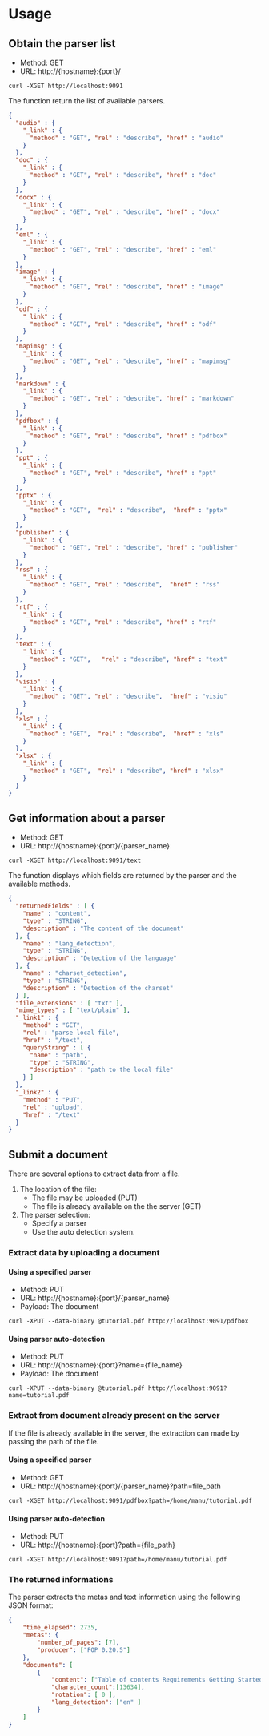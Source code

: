 Usage
=====

Obtain the parser list
----------------------

* Method: GET
* URL: http://{hostname}:{port}/

```shell
curl -XGET http://localhost:9091
```

The function return the list of available parsers.

```json
{
  "audio" : {
    "_link" : {
      "method" : "GET", "rel" : "describe", "href" : "audio"
    }
  },
  "doc" : {
    "_link" : {
      "method" : "GET", "rel" : "describe", "href" : "doc"
    }
  },
  "docx" : {
    "_link" : {
      "method" : "GET", "rel" : "describe", "href" : "docx"
    }
  },
  "eml" : {
    "_link" : {
      "method" : "GET", "rel" : "describe", "href" : "eml"
    }
  },
  "image" : {
    "_link" : {
      "method" : "GET", "rel" : "describe", "href" : "image"
    }
  },
  "odf" : {
    "_link" : {
      "method" : "GET", "rel" : "describe", "href" : "odf"
    }
  },
  "mapimsg" : {
    "_link" : {
      "method" : "GET", "rel" : "describe", "href" : "mapimsg"
    }
  },
  "markdown" : {
    "_link" : {
      "method" : "GET", "rel" : "describe", "href" : "markdown"
    }
  },
  "pdfbox" : {
    "_link" : {
      "method" : "GET", "rel" : "describe", "href" : "pdfbox"
    }
  },
  "ppt" : {
    "_link" : {
      "method" : "GET", "rel" : "describe", "href" : "ppt"
    }
  },
  "pptx" : {
    "_link" : {
      "method" : "GET",  "rel" : "describe",  "href" : "pptx"
    }
  },
  "publisher" : {
    "_link" : {
      "method" : "GET", "rel" : "describe", "href" : "publisher"
    }
  },
  "rss" : {
    "_link" : {
      "method" : "GET", "rel" : "describe",  "href" : "rss"
    }
  },
  "rtf" : {
    "_link" : {
      "method" : "GET", "rel" : "describe", "href" : "rtf"
    }
  },
  "text" : {
    "_link" : {
      "method" : "GET",   "rel" : "describe", "href" : "text"
    }
  },
  "visio" : {
    "_link" : {
      "method" : "GET", "rel" : "describe",  "href" : "visio"
    }
  },
  "xls" : {
    "_link" : {
      "method" : "GET",  "rel" : "describe",  "href" : "xls"
    }
  },
  "xlsx" : {
    "_link" : {
      "method" : "GET",  "rel" : "describe", "href" : "xlsx"
    }
  }
}
```

Get information about a parser
------------------------------

* Method: GET
* URL: http://{hostname}:{port}/{parser_name}

```shell
curl -XGET http://localhost:9091/text
```

The function displays which fields are returned by the parser and the available methods.

```json
{
  "returnedFields" : [ {
    "name" : "content",
    "type" : "STRING",
    "description" : "The content of the document"
  }, {
    "name" : "lang_detection",
    "type" : "STRING",
    "description" : "Detection of the language"
  }, {
    "name" : "charset_detection",
    "type" : "STRING",
    "description" : "Detection of the charset"
  } ],
  "file_extensions" : [ "txt" ],
  "mime_types" : [ "text/plain" ],
  "_link1" : {
    "method" : "GET",
    "rel" : "parse local file",
    "href" : "/text",
    "queryString" : [ {
      "name" : "path",
      "type" : "STRING",
      "description" : "path to the local file"
    } ]
  },
  "_link2" : {
    "method" : "PUT",
    "rel" : "upload",
    "href" : "/text"
  }
}
```
    
Submit a document
-----------------

There are several options to extract data from a file.

1. The location of the file:
	- The file may be uploaded (PUT)
	- The file is already available on the the server (GET)
2. The parser selection:
	- Specify a parser
	- Use the auto detection system.


### Extract data by uploading a document

#### Using a specified parser

* Method: PUT
* URL: http://{hostname}:{port}/{parser_name}
* Payload: The document

```shell
curl -XPUT --data-binary @tutorial.pdf http://localhost:9091/pdfbox
```
 
#### Using parser auto-detection

* Method: PUT
* URL: http://{hostname}:{port}?name={file_name}
* Payload: The document

```shell
curl -XPUT --data-binary @tutorial.pdf http://localhost:9091?name=tutorial.pdf
```
 
### Extract from document already present on the server

If the file is already available in the server, the extraction can made by passing the path of the file.

#### Using a specified parser

* Method: GET
* URL: http://{hostname}:{port}/{parser_name}?path=file_path

```shell
curl -XGET http://localhost:9091/pdfbox?path=/home/manu/tutorial.pdf
```

#### Using parser auto-detection

* Method: PUT
* URL: http://{hostname}:{port}?path={file_path}

```shell
curl -XGET http://localhost:9091?path=/home/manu/tutorial.pdf
```

### The returned informations

The parser extracts the metas and text information using the following JSON format:

```json
{
	"time_elapsed": 2735,
	"metas": {
		"number_of_pages": [7],
		"producer": ["FOP 0.20.5"]
	},
	"documents": [
		{
			"content": ["Table of contents Requirements Getting Started Deleting Querying Data Sorting Text  Analysis Debugging"],
			"character_count":[13634],
			"rotation": [ 0 ],
			"lang_detection": ["en" ]
		}
	]
}
```